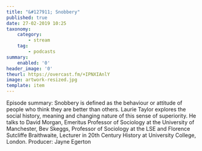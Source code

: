 ```yaml
---
title: "&#127911; Snobbery"
published: true
date: 27-02-2019 10:25
taxonomy:
    category:
        - stream
    tag:
        - podcasts
summary:
    enabled: '0'
header_image: '0'
theurl: https://overcast.fm/+IPNXIAnlY
image: artwork-resized.jpg
template: item
---
```

 
Episode summary: Snobbery is defined as the behaviour or attitude of people who think they are better than others. Laurie Taylor explores the social history, meaning and changing nature of this sense of superiority. He talks to David Morgan, Emeritus Professor of Sociology at the University of Manchester, Bev Skeggs, Professor of Sociology at the LSE and Florence Sutcliffe Braithwaite, Lecturer in 20th Century History at University College, London. Producer: Jayne Egerton
